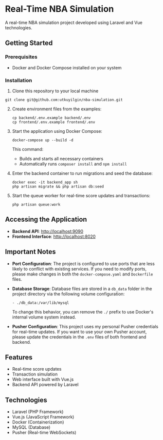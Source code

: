 # Real-Time NBA Simulation

A real-time NBA simulation project developed using Laravel and Vue technologies.

## Getting Started

### Prerequisites

- Docker and Docker Compose installed on your system

### Installation

1. Clone this repository to your local machine

```
git clone git@github.com:utkuyilgin/nba-simulation.git
```

2. Create environment files from the examples:
   ```
   cp backend/.env.example backend/.env
   cp frontend/.env.example frontend/.env
   ```

3. Start the application using Docker Compose:
   ```
   docker-compose up --build -d
   ```
   This command:
    - Builds and starts all necessary containers
    - Automatically runs `composer install` and `npm install`

4. Enter the backend container to run migrations and seed the database:
   ```
   docker exec -it backend_app sh
   php artisan migrate && php artisan db:seed
   ```

5. Start the queue worker for real-time score updates and transactions:
   ```
   php artisan queue:work
   ```

## Accessing the Application

- **Backend API**: [http://localhost:9090](http://localhost:9090)
- **Frontend Interface**: [http://localhost:8020](http://localhost:8020)

## Important Notes

- **Port Configuration**: The project is configured to use ports that are less likely to conflict with existing services. If you need to modify ports, please make changes in both the `docker-compose.yaml` and `Dockerfile` files.

- **Database Storage**: Database files are stored in a `db_data` folder in the project directory via the following volume configuration:
  ```
  - ./db_data:/var/lib/mysql
  ```
  To change this behavior, you can remove the `./` prefix to use Docker's internal volume system instead.

- **Pusher Configuration**: This project uses my personal Pusher credentials for real-time updates. If you want to use your own Pusher account, please update the credentials in the `.env` files of both frontend and backend.

## Features

- Real-time score updates
- Transaction simulation
- Web interface built with Vue.js
- Backend API powered by Laravel

## Technologies

- Laravel (PHP Framework)
- Vue.js (JavaScript Framework)
- Docker (Containerization)
- MySQL (Database)
- Pusher (Real-time WebSockets)